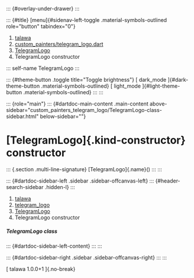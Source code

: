 ::: {#overlay-under-drawer}
:::

::: {#title}
[menu]{#sidenav-left-toggle .material-symbols-outlined role="button"
tabindex="0"}

1.  [talawa](../../index.html)
2.  [custom_painters/telegram_logo.dart](../../custom_painters_telegram_logo/)
3.  [TelegramLogo](../../custom_painters_telegram_logo/TelegramLogo-class.html)
4.  TelegramLogo constructor

::: self-name
TelegramLogo
:::

::: {#theme-button .toggle title="Toggle brightness"}
[ dark_mode ]{#dark-theme-button .material-symbols-outlined} [
light_mode ]{#light-theme-button .material-symbols-outlined}
:::
:::

::: {role="main"}
::: {#dartdoc-main-content .main-content above-sidebar="custom_painters_telegram_logo/TelegramLogo-class-sidebar.html" below-sidebar=""}
<div>

# [TelegramLogo]{.kind-constructor} constructor

</div>

::: {.section .multi-line-signature}
[TelegramLogo]{.name}()
:::
:::

::: {#dartdoc-sidebar-left .sidebar .sidebar-offcanvas-left}
::: {#header-search-sidebar .hidden-l}
:::

1.  [talawa](../../index.html)
2.  [telegram_logo](../../custom_painters_telegram_logo/)
3.  [TelegramLogo](../../custom_painters_telegram_logo/TelegramLogo-class.html)
4.  TelegramLogo constructor

##### TelegramLogo class

::: {#dartdoc-sidebar-left-content}
:::
:::

::: {#dartdoc-sidebar-right .sidebar .sidebar-offcanvas-right}
:::
:::

[ talawa 1.0.0+1 ]{.no-break}
